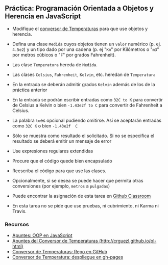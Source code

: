 ## Práctica: Programación Orientada a Objetos y Herencia en JavaScript

* Modifique el [conversor de Temperaturas](http://crguezl.github.io/pl-html/node9.html) para que use objetos y herencia.

* Defina una clase `Medida` cuyos objetos tienen un `valor` numérico (p.  ej. `4.5e2`) y un tipo dado por una cadena (p. ej "`Km`" por Kilómetros o "`m3`" por metros cúbicos o "`F`" por grados Fahrenheit).

* Las clase `Temperatura` hereda de `Medida`.
* Las clases `Celsius`, `Fahrenheit`, `Kelvin`, etc. heredan de `Temperatura`
* En la entrada se deberán admitir grados `Kelvin` además de los de la práctica anterior
* En la entrada se podrán escribir entradas como `32C to K` para convertir de Celsius a Kelvin o bien `-1.43e2f to C` para convertir de Fahrenheit a Celsius.
* La palabra `to`es opcional pudiendo omitirse. Así se aceptarán entradas como 
`32C K` o bien `-1.43e2f  C`
* Sólo se muestra como resultado el solicitado. Si no se especifica el resultado se deberá emitir un mensaje de error
* Use expresiones regulares extendidas
* Procure que el código quede bien encapsulado
* Reescriba el código para que use las clases.
* Opcionalmente, si se desea se puede hacer que permita otras conversiones (por ejemplo, `metros` a `pulgadas`)
* Puede encontrar la asignación de esta tarea en [Github Classroom](https://classroom.github.com/group-assignment-invitations/56f6b297702591e8713c6fae890b84bc)
* En esta tarea no se pide que use pruebas, ni cubrimiento, ni  Karma ni Travis.

###  Recursos

* [Apuntes: OOP en JavaScript](../apuntes/oop/README.md)
* [Apuntes del Conversor de Temperaturas (http://crguezl.github.io/pl-html)](http://crguezl.github.io/pl-html/node9.html)
* [Conversor de Temperaturas: Repo en GitHub](https://github.com/crguezl/ull-etsii-grado-pl-1213-temperature-converter)
* [Conversor de Temperatura: despliegue en gh-pages](http://crguezl.github.io/ull-etsii-grado-pl-1213-temperature-converter/)
